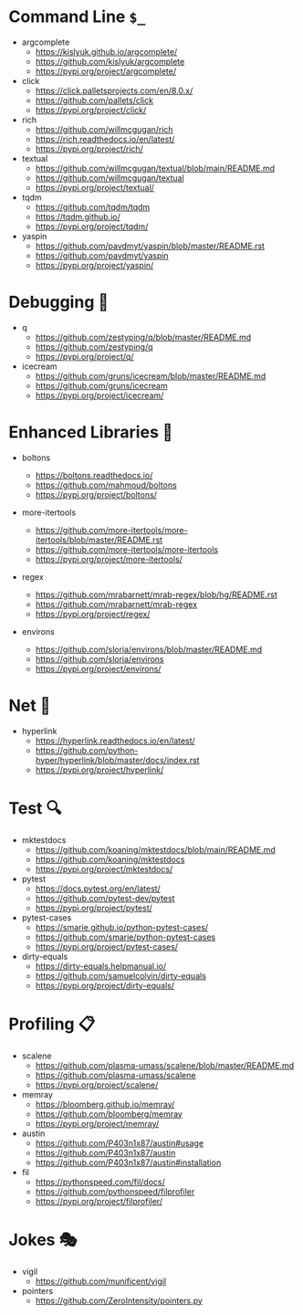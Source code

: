 # Command Line `$_`

* argcomplete
  * https://kislyuk.github.io/argcomplete/
  * https://github.com/kislyuk/argcomplete
  * https://pypi.org/project/argcomplete/
* click
  * https://click.palletsprojects.com/en/8.0.x/
  * https://github.com/pallets/click
  * https://pypi.org/project/click/
* rich
  * https://github.com/willmcgugan/rich
  * https://rich.readthedocs.io/en/latest/
  * https://pypi.org/project/rich/
* textual
  * https://github.com/willmcgugan/textual/blob/main/README.md
  * https://github.com/willmcgugan/textual
  * https://pypi.org/project/textual/
* tqdm
  * https://github.com/tqdm/tqdm
  * https://tqdm.github.io/
  * https://pypi.org/project/tqdm/
* yaspin
  * https://github.com/pavdmyt/yaspin/blob/master/README.rst
  * https://github.com/pavdmyt/yaspin
  * https://pypi.org/project/yaspin/

# Debugging 🐛

* q
  * https://github.com/zestyping/q/blob/master/README.md
  * https://github.com/zestyping/q
  * https://pypi.org/project/q/
* icecream
  * https://github.com/gruns/icecream/blob/master/README.md
  * https://github.com/gruns/icecream
  * https://pypi.org/project/icecream/

# Enhanced Libraries 📑

* boltons
  * https://boltons.readthedocs.io/
  * https://github.com/mahmoud/boltons
  * https://pypi.org/project/boltons/

* more-itertools
  * https://github.com/more-itertools/more-itertools/blob/master/README.rst
  * https://github.com/more-itertools/more-itertools
  * https://pypi.org/project/more-itertools/

* regex
  * https://github.com/mrabarnett/mrab-regex/blob/hg/README.rst
  * https://github.com/mrabarnett/mrab-regex
  * https://pypi.org/project/regex/

* environs
  * https://github.com/sloria/environs/blob/master/README.md
  * https://github.com/sloria/environs
  * https://pypi.org/project/environs/

# Net 📶

* hyperlink
  * https://hyperlink.readthedocs.io/en/latest/
  * https://github.com/python-hyper/hyperlink/blob/master/docs/index.rst
  * https://pypi.org/project/hyperlink/

# Test 🔍

* mktestdocs
  * https://github.com/koaning/mktestdocs/blob/main/README.md
  * https://github.com/koaning/mktestdocs
  * https://pypi.org/project/mktestdocs/
* pytest
  * https://docs.pytest.org/en/latest/
  * https://github.com/pytest-dev/pytest
  * https://pypi.org/project/pytest/
* pytest-cases
  * https://smarie.github.io/python-pytest-cases/
  * https://github.com/smarie/python-pytest-cases
  * https://pypi.org/project/pytest-cases/
* dirty-equals
  * https://dirty-equals.helpmanual.io/
  * https://github.com/samuelcolvin/dirty-equals
  * https://pypi.org/project/dirty-equals/

# Profiling 📋

* scalene
  * https://github.com/plasma-umass/scalene/blob/master/README.md
  * https://github.com/plasma-umass/scalene
  * https://pypi.org/project/scalene/
* memray
  * https://bloomberg.github.io/memray/
  * https://github.com/bloomberg/memray
  * https://pypi.org/project/memray/
* austin
  * https://github.com/P403n1x87/austin#usage
  * https://github.com/P403n1x87/austin
  * https://github.com/P403n1x87/austin#installation
* fil
  * https://pythonspeed.com/fil/docs/
  * https://github.com/pythonspeed/filprofiler
  * https://pypi.org/project/filprofiler/

# Jokes 🎭

* vigil
  * https://github.com/munificent/vigil
* pointers
  * https://github.com/ZeroIntensity/pointers.py
